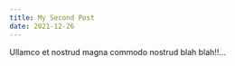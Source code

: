 ```yaml
---
title: My Second Post
date: 2021-12-26
---
```


Ullamco et nostrud magna commodo nostrud blah blah!!...